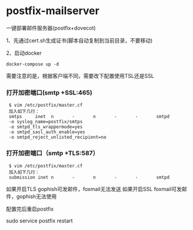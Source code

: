# postfix-mailserver
一键部署邮件服务器(postfix+dovecot)

1、先通过cert.sh生成证书(脚本自动复制到当前目录，不要移动)

2、启动docker

`docker-compose up -d`

需要注意的是，根据客户端不同，需要改下配置使用TSL还是SSL
### 打开加密端口(smtp +SSL:465)

```
 $ vim /etc/postfix/master.cf
 加入如下几行：
 smtps     inet  n       -       n       -       -       smtpd
 -o syslog_name=postfix/smtps
 -o smtpd_tls_wrappermode=yes
 -o smtpd_sasl_auth_enable=yes
 -o smtpd_reject_unlisted_recipient=no
```

### 打开加密端口（smtp +TLS:587）

```
 $ vim /etc/postfix/master.cf
 加入如下几行：
 submission inet n       -       n       -       -       smtpd
```

如果开启TLS gophish可发邮件，foxmail无法发送
如果开启SSL foxmail可发邮件，gophish无法使用

配置完后重启postfix

sudo service postfix restart
